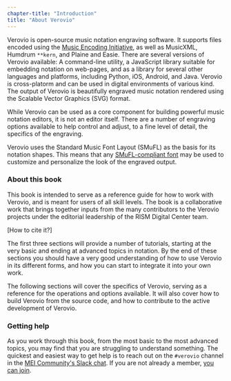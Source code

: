 ```yaml
---
chapter-title: "Introduction"
title: "About Verovio"
---
```


Verovio is open-source music notation engraving software. It supports files encoded using the [Music Encoding Initiative](https://music-encoding.org), as well as MusicXML, Humdrum `**kern`, and Plaine and Easie. There are several versions of Verovio available: A command-line utility, a JavaScript library suitable for embedding notation on web-pages, and as a library for several other languages and platforms, including Python, iOS, Android, and Java. Verovio is cross-platorm and can be used in digital environments of various kind. The output of Verovio is beautifully engraved music notation rendered using the Scalable Vector Graphics (SVG) format.

While Verovio can be used as a core component for building powerful music notation editors, it is not an editor itself. There are a number of engraving options available to help control and adjust, to a fine level of detail, the specifics of the engraving.

Verovio uses the Standard Music Font Layout (SMuFL) as the basis for its notation shapes. This means that any [SMuFL-compliant font](https://www.smufl.org/fonts/) may be used to customize and personalize the look of the engraved output.

### About this book

This book is intended to serve as a reference guide for how to work with Verovio, and is meant for users of all skill levels. The book is a collaborative work that brings together inputs from the many contributors to the Verovio projects under the editorial leadership of the RISM Digital Center team. 

[How to cite it?]

The first three sections will provide a number of tutorials, starting at the very basic and ending at advanced topics in notation. By the end of these sections you should have a very good understanding of how to use Verovio in its different forms, and how you can start to integrate it into your own work.

The following sections will cover the specifics of Verovio, serving as a reference for the operations and options available. It will also cover how to build Verovio from the source code, and how to contribute to the active development of Verovio.

### Getting help

As you work through this book, from the most basic to the most advanced topics, you may find that you are struggling to understand something. The quickest and easiest way to get help is to reach out on the `#verovio` channel in the [MEI Community's Slack chat](https://music-encoding.slack.com/). If you are not already a member, [you can join](https://join.slack.com/t/music-encoding/shared_invite/zt-4zgx6zbq-2jEjDiUT7ym3dygTaY8C0g).
